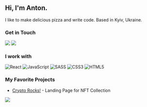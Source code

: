 ## Hi, I'm Anton.
I like to make delicious pizza and write code. Based in Kyiv, Ukraine.



### Get in Touch
<a href="mailto:antonyefanov@gmail.com"><img src="https://img.shields.io/badge/Gmail-D14836?style=for-the-badge&logo=gmail&logoColor=white"></a> <a target="_blank" href="https://www.linkedin.com/in/antonefanov/"><img src="https://img.shields.io/badge/LinkedIn-0077B5?style=for-the-badge&logo=linkedin&logoColor=white"></a>

### I work with
![React](https://img.shields.io/badge/react-%2320232a.svg?style=for-the-badge&logo=react&logoColor=%2361DAFB) ![JavaScript](https://img.shields.io/badge/javascript-%23323330.svg?style=for-the-badge&logo=javascript&logoColor=%23F7DF1E) ![SASS](https://img.shields.io/badge/SASS-hotpink.svg?style=for-the-badge&logo=SASS&logoColor=white) ![CSS3](https://img.shields.io/badge/css3-%231572B6.svg?style=for-the-badge&logo=css3&logoColor=white) ![HTML5](https://img.shields.io/badge/html5-%23E34F26.svg?style=for-the-badge&logo=html5&logoColor=white)

### My Favorite Projects

* <a href="https://github.com/antony-efanov/Crypto-Rocks">Crypto Rocks!</a> - Landing Page for NFT Collection

![](https://github-readme-streak-stats.herokuapp.com/?user=antony-efanov&theme=dark&hide_border=false)<br/>

